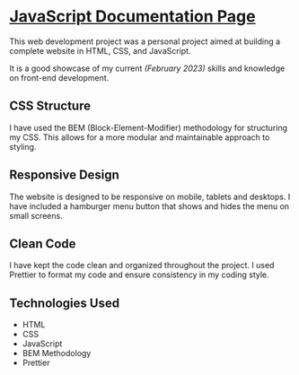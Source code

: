 # [JavaScript Documentation Page](https://davidagredano.github.io/javascript-documentation-page/)

This web development project was a personal project aimed at building a complete website in HTML, CSS, and JavaScript.

It is a good showcase of my current _(February 2023)_ skills and knowledge on front-end development.

## CSS Structure

I have used the BEM (Block-Element-Modifier) methodology for structuring my CSS. This allows for a more modular and maintainable approach to styling.

## Responsive Design

The website is designed to be responsive on mobile, tablets and desktops. I have included a hamburger menu button that shows and hides the menu on small screens.

## Clean Code

I have kept the code clean and organized throughout the project. I used Prettier to format my code and ensure consistency in my coding style.

## Technologies Used

- HTML
- CSS
- JavaScript
- BEM Methodology
- Prettier
